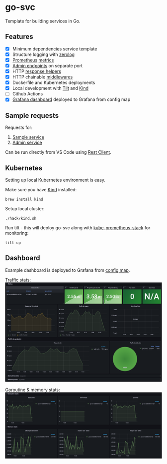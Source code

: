 # go-svc

Template for building services in Go.

## Features

- [x] Minimum dependencies service template
- [x] Structure logging with [zerolog](https://github.com/rs/zerolog)
- [x] [Prometheus](https://prometheus.io/) [metrics](./pkg/httpe/metrics/)
- [x] [Admin endpoints](./pkg/httpe/admin/routes.go) on separate port
- [x] HTTP [response helpers](./pkg/httpe/response.go)
- [x] HTTP chainable [middlewares](./pkg/httpe/middleware.go)
- [x] Dockerfile and Kubernetes deployments
- [x] Local development with [Tilt](https://tilt.dev/) and [Kind](https://kind.sigs.k8s.io/)
- [ ] Github Actions
- [x] [Grafana dashboard](./deploy/go-svc/dashboards/go-svc.json) deployed to Grafana from config map

## Sample requests

Requests for:

1. [Sample service](service.http)
1. [Admin service](admin.http)

Can be run directly from VS Code using [Rest Client](https://marketplace.visualstudio.com/items?itemName=humao.rest-client).

## Kubernetes

Setting up local Kubernetes environment is easy.

Make sure you have [Kind](https://kind.sigs.k8s.io/) installed:

```shell
brew install kind
```

Setup local cluster:

```shell
./hack/kind.sh
```

Run tilt - this will deploy go-svc along with [kube-prometheus-stack](https://github.com/prometheus-community/helm-charts/tree/main/charts/kube-prometheus-stack) for monitoring:

```shell
tilt up
```

## Dashboard

Example dashboard is deployed to Grafana from [config map](./deploy/go-svc/kustomization.yaml).

Traffic stats:
![go-svc-1.png](deploy/go-svc/dashboards/go-svc-1.png)

Goroutine & memory stats:
![go-svc-2.png](deploy/go-svc/dashboards/go-svc-2.png)
